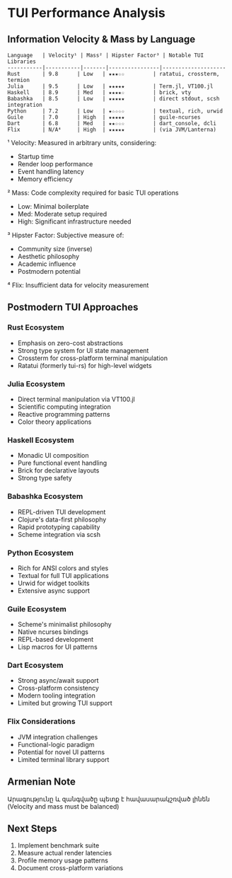 # TUI Performance Analysis

## Information Velocity & Mass by Language

```
Language   | Velocity¹ | Mass² | Hipster Factor³ | Notable TUI Libraries
-----------|-----------|-------|----------------|--------------------
Rust       | 9.8      | Low   | ★★★☆☆         | ratatui, crossterm, termion
Julia      | 9.5      | Low   | ★★★★★         | Term.jl, VT100.jl
Haskell    | 8.9      | Med   | ★★★★☆         | brick, vty
Babashka   | 8.5      | Low   | ★★★★★         | direct stdout, scsh integration
Python     | 7.2      | Low   | ★☆☆☆☆         | textual, rich, urwid
Guile      | 7.0      | High  | ★★★★★         | guile-ncurses
Dart       | 6.8      | Med   | ★★☆☆☆         | dart_console, dcli
Flix       | N/A⁴     | High  | ★★★★★         | (via JVM/Lanterna)
```

¹ Velocity: Measured in arbitrary units, considering:
  - Startup time
  - Render loop performance
  - Event handling latency
  - Memory efficiency

² Mass: Code complexity required for basic TUI operations
  - Low: Minimal boilerplate
  - Med: Moderate setup required
  - High: Significant infrastructure needed

³ Hipster Factor: Subjective measure of:
  - Community size (inverse)
  - Aesthetic philosophy
  - Academic influence
  - Postmodern potential

⁴ Flix: Insufficient data for velocity measurement

## Postmodern TUI Approaches

### Rust Ecosystem
- Emphasis on zero-cost abstractions
- Strong type system for UI state management
- Crossterm for cross-platform terminal manipulation
- Ratatui (formerly tui-rs) for high-level widgets

### Julia Ecosystem
- Direct terminal manipulation via VT100.jl
- Scientific computing integration
- Reactive programming patterns
- Color theory applications

### Haskell Ecosystem
- Monadic UI composition
- Pure functional event handling
- Brick for declarative layouts
- Strong type safety

### Babashka Ecosystem
- REPL-driven TUI development
- Clojure's data-first philosophy
- Rapid prototyping capability
- Scheme integration via scsh

### Python Ecosystem
- Rich for ANSI colors and styles
- Textual for full TUI applications
- Urwid for widget toolkits
- Extensive async support

### Guile Ecosystem
- Scheme's minimalist philosophy
- Native ncurses bindings
- REPL-based development
- Lisp macros for UI patterns

### Dart Ecosystem
- Strong async/await support
- Cross-platform consistency
- Modern tooling integration
- Limited but growing TUI support

### Flix Considerations
- JVM integration challenges
- Functional-logic paradigm
- Potential for novel UI patterns
- Limited terminal library support

## Armenian Note
Արագությունը և զանգվածը պետք է հավասարակշռված լինեն
(Velocity and mass must be balanced)

## Next Steps
1. Implement benchmark suite
2. Measure actual render latencies
3. Profile memory usage patterns
4. Document cross-platform variations
